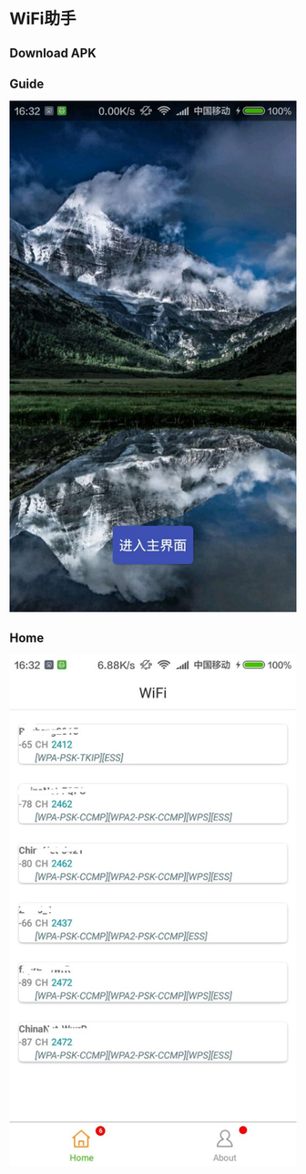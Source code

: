 # WiFi助手

## Download APK


## Guide
![](https://github.com/rubinliudongpo/wifisignalstrength/blob/master/screenshots/GuideActivity.jpg)

## Home
![](https://github.com/rubinliudongpo/wifisignalstrength/blob/master/screenshots/MainFragment.jpg)



